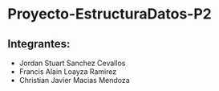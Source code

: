 # Proyecto-EstructuraDatos-P2
## Integrantes:
- Jordan Stuart Sanchez Cevallos
- Francis Alain Loayza Ramirez
- Christian Javier Macias Mendoza